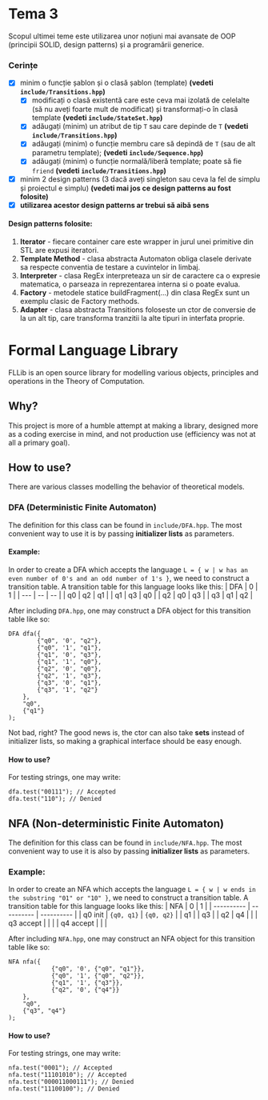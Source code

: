 # Tema 3

Scopul ultimei teme este utilizarea unor noțiuni mai avansate de OOP (principii SOLID, design patterns) și a programării
generice.

[//]: # (nitpick: ar fi mai corect să spunem șabloane de funcții și șabloane de clase; este abuz de limbaj)

### Cerințe
- [x] minim o funcție șablon și o clasă șablon (template) **(vedeti `include/Transitions.hpp`)**
    - [x] modificați o clasă existentă care este ceva mai izolată de celelalte (să nu aveți foarte mult de modificat) și transformați-o în clasă template **(vedeti `include/StateSet.hpp`)**
    - [x] adăugați (minim) un atribut de tip `T` sau care depinde de `T` **(vedeti `include/Transitions.hpp`)**
    - [x] adăugați (minim) o funcție membru care să depindă de `T` (sau de alt parametru template); **(vedeti `include/Sequence.hpp`)**
    - [x] adăugați (minim) o funcție normală/liberă template; poate să fie `friend` **(vedeti `include/Transitions.hpp`)**
- [x] minim 2 design patterns (3 dacă aveți singleton sau ceva la fel de simplu și proiectul e simplu) **(vedeti mai jos ce design patterns au fost folosite)**
- [x] **utilizarea acestor design patterns ar trebui să aibă sens**

#### Design patterns folosite:
1. **Iterator** - fiecare container care este wrapper in jurul unei primitive din STL are expusi iteratori.
2. **Template Method** - clasa abstracta Automaton obliga clasele derivate sa respecte conventia de testare a cuvintelor in limbaj.
3. **Interpreter** - clasa RegEx interpreteaza un sir de caractere ca o expresie matematica, o parseaza in reprezentarea interna si o poate evalua.
4. **Factory** - metodele statice buildFragment(...) din clasa RegEx sunt un exemplu clasic de Factory methods.
5. **Adapter** - clasa abstracta Transitions foloseste un ctor de conversie de la un alt tip, care transforma tranzitii la alte tipuri in interfata proprie.

# Formal Language Library
FLLib is an open source library for modelling various objects, principles and operations in the Theory of Computation. 
## Why?
This project is more of a humble attempt at making a library, designed more as a coding exercise in mind, and not production use (efficiency was not at all a primary goal).
## How to use?
There are various classes modelling the behavior of theoretical models.
### DFA (Deterministic Finite Automaton)
The definition for this class can be found in `include/DFA.hpp`. The most convenient way to use it is by passing **initializer lists** as parameters.
#### Example:
In order to create a DFA which accepts the language `L = { w | w has an even number of 0's and an odd number of 1's }`, we need to construct a transition table. A transition table for this language looks like this:
| DFA | 0  | 1  |
| --- | -- | -- |
| q0  | q2 | q1 |
| q1  | q3 | q0 |
| q2  | q0 | q3 |
| q3  | q1 | q2 |

After including `DFA.hpp`, one may construct a DFA object for this transition table like so:
```
DFA dfa({
		{"q0", '0', "q2"},
		{"q0", '1', "q1"},
		{"q1", '0', "q3"},
		{"q1", '1', "q0"},
		{"q2", '0', "q0"},
		{"q2", '1', "q3"},
		{"q3", '0', "q1"},
		{"q3", '1', "q2"}
	},
	"q0",
	{"q1"}
);
```
Not bad, right? The good news is, the ctor can also take **sets** instead of initializer lists, so making a graphical interface should be easy enough.

#### How to use?
For testing strings, one may write:
```
dfa.test("00111"); // Accepted
dfa.test("110"); // Denied
```
## NFA (Non-deterministic Finite Automaton)
The definition for this class can be found in `include/NFA.hpp`. The most convenient way to use it is also by passing **initializer lists** as parameters.
### Example:
In order to create an NFA which accepts the language `L = { w | w ends in the substring "01" or "10" }`, we need to construct a transition table. A transition table for this language looks like this:
| NFA        | 0          | 1          |
| ---------- | ---------- | ---------- |
| q0 init    | `{q0, q1}` | `{q0, q2}` |
| q1         |            | q3         |
| q2         | q4         |            |
| q3 accept  |            |            |
| q4 accept  |            |            |

After including `NFA.hpp`, one may construct an NFA object for this transition table like so:
```
NFA nfa({
			{"q0", '0', {"q0", "q1"}},
			{"q0", '1', {"q0", "q2"}},
			{"q1", '1', {"q3"}},
			{"q2", '0', {"q4"}}
	},
	"q0",
	{"q3", "q4"}
);
```
#### How to use?
For testing strings, one may write:
```
nfa.test("0001"); // Accepted
nfa.test("11101010"); // Accepted
nfa.test("000011000111"); // Denied
nfa.test("11100100"); // Denied
```
